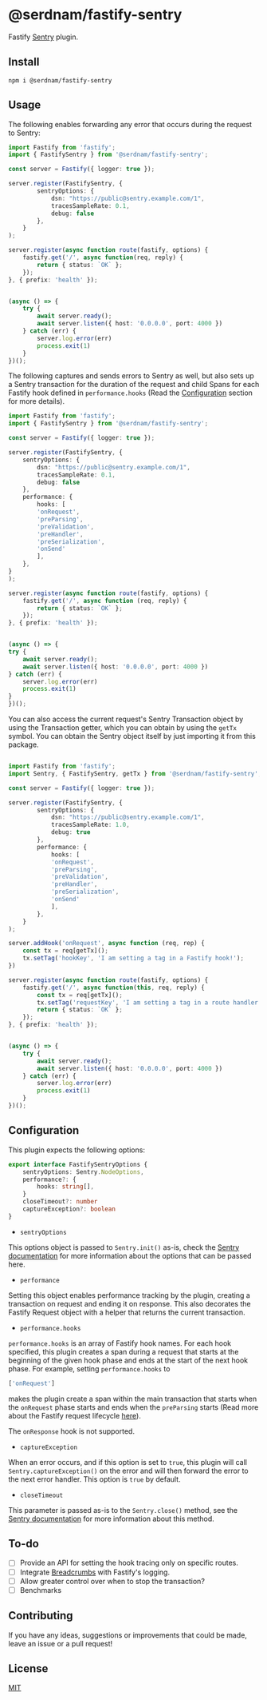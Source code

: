 # @serdnam/fastify-sentry

Fastify [Sentry](https://sentry.io) plugin.

## Install

```
npm i @serdnam/fastify-sentry
```

## Usage

The following enables forwarding any error that occurs during the request to Sentry:

```ts
import Fastify from 'fastify';
import { FastifySentry } from '@serdnam/fastify-sentry';

const server = Fastify({ logger: true });

server.register(FastifySentry, {
        sentryOptions: {
            dsn: "https://public@sentry.example.com/1",
            tracesSampleRate: 0.1,
            debug: false
        },
    }
);

server.register(async function route(fastify, options) {
    fastify.get('/', async function(req, reply) {
        return { status: `OK` };
    });
}, { prefix: 'health' });


(async () => {
    try {
        await server.ready();
        await server.listen({ host: '0.0.0.0', port: 4000 })
    } catch (err) {
        server.log.error(err)
        process.exit(1)
    }
})();

```

The following captures and sends errors to Sentry as well, but also sets up a Sentry transaction for the duration of the request and child Spans for each Fastify hook defined in `performance.hooks` (Read the [Configuration](#configuration) section for more details).

```ts
import Fastify from 'fastify';
import { FastifySentry } from '@serdnam/fastify-sentry';

const server = Fastify({ logger: true });

server.register(FastifySentry, {
    sentryOptions: {
        dsn: "https://public@sentry.example.com/1",
        tracesSampleRate: 0.1,
        debug: false
    },
    performance: {
        hooks: [
        'onRequest',
        'preParsing',
        'preValidation',
        'preHandler',
        'preSerialization',
        'onSend'
        ],
    },
}
);

server.register(async function route(fastify, options) {
    fastify.get('/', async function (req, reply) {
        return { status: `OK` };
    });
}, { prefix: 'health' });


(async () => {
try {
    await server.ready();
    await server.listen({ host: '0.0.0.0', port: 4000 })
} catch (err) {
    server.log.error(err)
    process.exit(1)
}
})();
```

You can also access the current request's Sentry Transaction object by using the Transaction getter, which you can obtain by using the `getTx` symbol. You can obtain the Sentry object itself by just importing it from this package.

```ts

import Fastify from 'fastify';
import Sentry, { FastifySentry, getTx } from '@serdnam/fastify-sentry';

const server = Fastify({ logger: true });

server.register(FastifySentry, {
        sentryOptions: {
            dsn: "https://public@sentry.example.com/1",
            tracesSampleRate: 1.0,
            debug: true
        },
        performance: {
            hooks: [
            'onRequest',
            'preParsing',
            'preValidation',
            'preHandler',
            'preSerialization',
            'onSend'
            ],
        },
    }
);

server.addHook('onRequest', async function (req, rep) {
    const tx = req[getTx]();
    tx.setTag('hookKey', 'I am setting a tag in a Fastify hook!');
})

server.register(async function route(fastify, options) {
    fastify.get('/', async function(this, req, reply) {
        const tx = req[getTx]();
        tx.setTag('requestKey', 'I am setting a tag in a route handler!');
        return { status: `OK` };
    });
}, { prefix: 'health' });


(async () => {
    try {
        await server.ready();
        await server.listen({ host: '0.0.0.0', port: 4000 })
    } catch (err) {
        server.log.error(err)
        process.exit(1)
    }
})();

```

## Configuration

This plugin expects the following options: 

```ts
export interface FastifySentryOptions {
    sentryOptions: Sentry.NodeOptions,
    performance?: {
        hooks: string[],
    }
    closeTimeout?: number
    captureException?: boolean
}
```

* `sentryOptions`

This options object is passed to `Sentry.init()` as-is, check the [Sentry documentation](https://docs.sentry.io/platforms/node/configuration/options/) for more information about the options that can be passed here.

* `performance`

Setting this object enables performance tracking by the plugin, creating a transaction on request and ending it on response. This also decorates the Fastify Request object with a helper that returns the current transaction.

* `performance.hooks`

`performance.hooks` is an array of Fastify hook names. For each hook specified, this plugin creates a span during a request that starts at the beginning of the given hook phase and ends at the start of the next hook phase. For example, setting `performance.hooks` to 

```ts
['onRequest']
```

makes the plugin create a span within the main transaction that starts when the `onRequest` phase starts and ends when the `preParsing` starts (Read more about the Fastify request lifecycle [here](https://www.fastify.io/docs/latest/Reference/Lifecycle/)).

The `onResponse` hook is not supported.


* `captureException`

When an error occurs, and if this option is set to `true`, this plugin will call `Sentry.captureException()` on the error and will then forward the error to the next error handler. This option is `true` by default.


* `closeTimeout`

This parameter is passed as-is to the `Sentry.close()` method, see the [Sentry documentation](https://docs.sentry.io/platforms/node/configuration/draining/) for more information about this method.


## To-do

- [ ] Provide an API for setting the hook tracing only on specific routes.
- [ ] Integrate [Breadcrumbs](https://docs.sentry.io/platforms/javascript/enriching-events/breadcrumbs/) with Fastify's logging.
- [ ] Allow greater control over when to stop the transaction?
- [ ] Benchmarks

## Contributing

If you have any ideas, suggestions or improvements that could be made, leave an issue or a pull request!

## License

[MIT](./LICENSE)